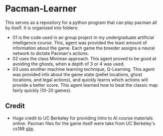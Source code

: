 # Pacman-Learner
This serves as a repository for a python program that can play pacman all by itself.
It is organized into folders:
- 01 is the code used in an group project in my undergraduate artificial intelligence course. This, agent was provided the least amount of information about the game. Each game the breeder assigns a neural network to dictate Pacman's actions.
- 02 uses the class Minimax approach. This agent proved to be good at avoiding the ghosts, when a depth of 3 or 4 was used.
- 03 uses another machine learning technique, Q-Learning. This agent was provided info about the game state (pellet locations, ghost locations, and legal actions), and quickly learns which actions will provide a better score. This agent learned how to beat the classic map fairly quickly (10-20 games).

## Credit
- Huge credit to UC Berkeley for providing Intro to AI course materials online. Pacman files for the game itself were take from UC Berkeley's cs188 [site](http://ai.berkeley.edu/search.html).

